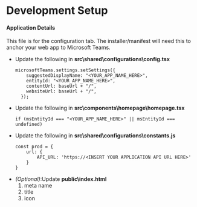 # Development Setup

#### Application Details
This file is for the configuration tab. The installer/manifest will need this to anchor your web app to Microsoft Teams.

- Update the following in __src\shared\configurations\config.tsx__
    ```
    microsoftTeams.settings.setSettings({
        suggestedDisplayName: "<YOUR_APP_NAME_HERE>",
        entityId: "<YOUR_APP_NAME_HERE>",
        contentUrl: baseUrl + "/",
        websiteUrl: baseUrl + "/",
      });
    ```
- Update the following in __src\components\homepage\homepage.tsx__
    ``` 
    if (msEntityId === "<YOUR_APP_NAME_HERE>" || msEntityId === undefined) 
    ```
- Update the following in __src\shared\configurations\constants.js__
    ```
    const prod = {
        url: {
            API_URL: 'https://<INSERT YOUR APPLICATION API URL HERE>'
        }
    }
    ```
- *(Optional)*:Update __public\index.html__
    1. meta name
    2. title
    3. icon
